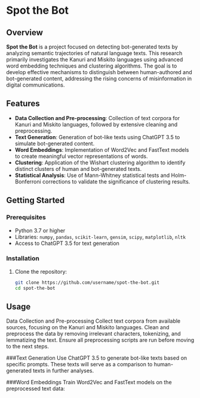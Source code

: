 # Spot the Bot

## Overview
**Spot the Bot** is a project focused on detecting bot-generated texts by analyzing semantic trajectories of natural language texts. This research primarily investigates the Kanuri and Miskito languages using advanced word embedding techniques and clustering algorithms. The goal is to develop effective mechanisms to distinguish between human-authored and bot-generated content, addressing the rising concerns of misinformation in digital communications.

## Features
- **Data Collection and Pre-processing**: Collection of text corpora for Kanuri and Miskito languages, followed by extensive cleaning and preprocessing.
- **Text Generation**: Generation of bot-like texts using ChatGPT 3.5 to simulate bot-generated content.
- **Word Embeddings**: Implementation of Word2Vec and FastText models to create meaningful vector representations of words.
- **Clustering**: Application of the Wishart clustering algorithm to identify distinct clusters of human and bot-generated texts.
- **Statistical Analysis**: Use of Mann-Whitney statistical tests and Holm-Bonferroni corrections to validate the significance of clustering results.

## Getting Started

### Prerequisites
- Python 3.7 or higher
- Libraries: `numpy`, `pandas`, `scikit-learn`, `gensim`, `scipy`, `matplotlib`, `nltk`
- Access to ChatGPT 3.5 for text generation

### Installation
1. Clone the repository:
   ```sh
   git clone https://github.com/username/spot-the-bot.git
   cd spot-the-bot
## Usage
Data Collection and Pre-processing
Collect text corpora from available sources, focusing on the Kanuri and Miskito languages. Clean and preprocess the data by removing irrelevant characters, tokenizing, and lemmatizing the text. Ensure all preprocessing scripts are run before moving to the next steps.

###Text Generation
Use ChatGPT 3.5 to generate bot-like texts based on specific prompts. These texts will serve as a comparison to human-generated texts in further analyses.

###Word Embeddings
Train Word2Vec and FastText models on the preprocessed text data:
